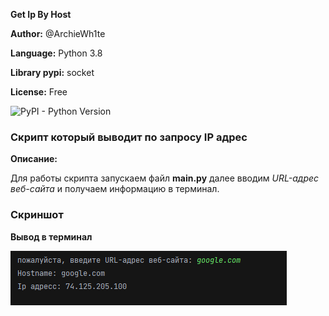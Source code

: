 **Get Ip By Host**

**Author:** @ArchieWh1te

**Language:** Python 3.8

**Library pypi:** socket

**License:** Free

![PyPI - Python Version](https://img.shields.io/pypi/pyversions/aiogram?color=green&logo=python&logoColor=green)

### Скрипт который выводит по запросу IP адрес

**Описание:**

Для работы скрипта запускаем файл **main.py** далее вводим *URL-адрес веб-сайта* и получаем информацию в терминал.

### Скриншот

**Вывод в терминал**

![getip](screen/getip.png)